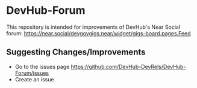 # DevHub-Forum

This repository is intended for improvements of DevHub's Near Social forum: https://near.social/devgovgigs.near/widget/gigs-board.pages.Feed

## Suggesting Changes/Improvements

* Go to the issues page https://github.com/DevHub-DevRels/DevHub-Forum/issues
* Create an issue
